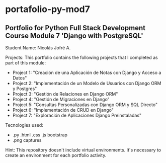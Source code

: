 # portafolio-py-mod7
## Portfolio for Python Full Stack Development Course Module 7 'Django with PostgreSQL'
Student Name: Nicolás Jofré A.

Projects:
This portfolio contains the following projects that I completed as part of this module:

- Project 1: "Creación de una Aplicación de Notas con Django y Acceso a Datos"
- Project 2: "Implementación de un Modelo de Usuarios con Django ORM y Postgres"
- Project 3: "Gestión de Relaciones en Django ORM"
- Project 4: "Gestión de Migraciones en Django"
- Project 5: "Consultas Personalizadas con Django ORM y SQL Directo"
- Project 6: "Implementación de CRUD en Django"
- Project 7: "Exploración de Aplicaciones Django Preinstaladas"

Tecnologies used:
- .py .html .css .js bootstrap
- .png captures

Hint: This repository doesn't include virtual environments. 
It's necessary to create an environment for each portfolio activity.
